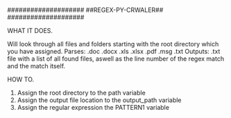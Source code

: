####################
##REGEX-PY-CRWALER##
####################



WHAT IT DOES.

Will look through all files and folders starting with the root directory which you have assigned. 
Parses: .doc .docx .xls .xlsx .pdf .msg .txt
Outputs: .txt file with a list of all found files, aswell as the line number of the regex match and the match itself.

HOW TO.

1. Assign the root directory to the path variable
2. Assign the output file location to the output_path variable
3. Assign the regular expression the PATTERN1 variable
